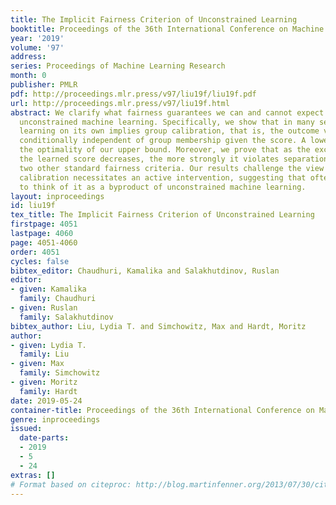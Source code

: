 ```yaml
---
title: The Implicit Fairness Criterion of Unconstrained Learning
booktitle: Proceedings of the 36th International Conference on Machine Learning
year: '2019'
volume: '97'
address: 
series: Proceedings of Machine Learning Research
month: 0
publisher: PMLR
pdf: http://proceedings.mlr.press/v97/liu19f/liu19f.pdf
url: http://proceedings.mlr.press/v97/liu19f.html
abstract: We clarify what fairness guarantees we can and cannot expect to follow from
  unconstrained machine learning. Specifically, we show that in many settings, unconstrained
  learning on its own implies group calibration, that is, the outcome variable is
  conditionally independent of group membership given the score. A lower bound confirms
  the optimality of our upper bound. Moreover, we prove that as the excess risk of
  the learned score decreases, the more strongly it violates separation and independence,
  two other standard fairness criteria. Our results challenge the view that group
  calibration necessitates an active intervention, suggesting that often we ought
  to think of it as a byproduct of unconstrained machine learning.
layout: inproceedings
id: liu19f
tex_title: The Implicit Fairness Criterion of Unconstrained Learning
firstpage: 4051
lastpage: 4060
page: 4051-4060
order: 4051
cycles: false
bibtex_editor: Chaudhuri, Kamalika and Salakhutdinov, Ruslan
editor:
- given: Kamalika
  family: Chaudhuri
- given: Ruslan
  family: Salakhutdinov
bibtex_author: Liu, Lydia T. and Simchowitz, Max and Hardt, Moritz
author:
- given: Lydia T.
  family: Liu
- given: Max
  family: Simchowitz
- given: Moritz
  family: Hardt
date: 2019-05-24
container-title: Proceedings of the 36th International Conference on Machine Learning
genre: inproceedings
issued:
  date-parts:
  - 2019
  - 5
  - 24
extras: []
# Format based on citeproc: http://blog.martinfenner.org/2013/07/30/citeproc-yaml-for-bibliographies/
---
```

